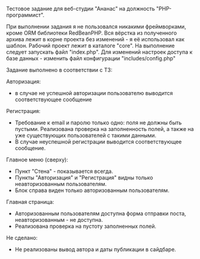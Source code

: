 Тестовое задание для веб-студии "Ананас" на должность "PHP-программист".

При выполнении задания я не пользовался никакими фреймворками, кроме ORM библиотеки RedBeanPHP.
Вся вёрстка из полученного архива лежит в корне проекта без изменений - я её использовал как шаблон.
Рабочий проект лежит в каталоге "core". На выполнение следует запускать файл "index.php".
Для изменений настроек доступа к базе данных - изменить файл конфигурации "includes/config.php"

Задание выполнено в соответствии с ТЗ:

Авторизация:
- в случае не успешной авторизации пользователю выводится соответствующее сообщение

Регистрация:
- Требование к email и паролю только одно: поля не должны быть пустыми.
Реализована проверка на заполненность полей, а также на уже существующих пользователей с такими данными.
- В случае неуспешной регистрации выводится соответствующее сообщение.

Главное меню (сверху):
- Пункт "Стена" - показывается всегда.
- Пункты "Авторизация" и "Регистрация" видны только неавторизованным пользователям.
- Блок справа виден только авторизованным пользователям.

Главная страница:
- Авторизованным пользователям доступна форма отправки поста, неавторизованным - не доступна.
- Реализована проверка на пустоту заполненных полей.

Не сделано:
- Не реализованы вывод автора и даты публикации в сайдбаре.
